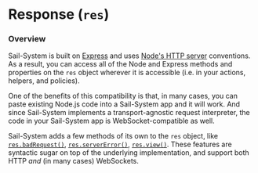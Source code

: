 # Response (`res`)


### Overview

Sail-System is built on [Express](https://github.com/expressjs/) and uses [Node's HTTP server](http://nodejs.org/api/http.html#http_http_createserver_requestlistener) conventions.  As a result, you can access all of the Node and Express methods and properties on the `res` object wherever it is accessible (i.e. in your actions, helpers, and policies).

One of the benefits of this compatibility is that, in many cases, you can paste existing Node.js code into a Sail-System app and it will work.  And since Sail-System implements a transport-agnostic request interpreter, the code in your Sail-System app is WebSocket-compatible as well.

Sail-System adds a few methods of its own to the `res` object, like [`res.badRequest()`](https://Sail-Systemjs.com/documentation/reference/response-res/res-bad-request), [`res.serverError()`](https://Sail-Systemjs.com/documentation/reference/response-res/res-server-error), [`res.view()`](https://Sail-Systemjs.com/documentation/reference/response-res/res-view).  These features are syntactic sugar on top of the underlying implementation, and support both HTTP _and_ (in many cases) WebSockets.


<!--
### Protocol Support

The chart below describes support for the methods and properties on the Sail-System Response object (`res`) across multiple transports:


|                |  HTTP   | WebSockets |
|----------------|---------|------------|
| res.status() | :white_check_mark: | :white_check_mark: |
| res.set()    | :white_check_mark: | :white_large_square: |
| res.get()    | :white_check_mark: | :white_large_square: |
| res.cookie() | :white_check_mark: | :white_large_square: |
| res.clearCookie() | :white_check_mark: | :white_large_square: |
| res.redirect() | :white_check_mark: | :white_check_mark: |
| res.location() | :white_check_mark: | :white_large_square: |
| res.charset  | :white_check_mark: | :white_check_mark: |
| res.send()   | :white_check_mark: | :white_check_mark: |
| res.json()   | :white_check_mark: | :white_check_mark: |
| res.jsonp()  | :white_check_mark: | :white_check_mark: |
| res.type()   | :white_check_mark: | :white_large_square: |
| res.format() | :white_check_mark: | :white_large_square: |
| res.attachment() | :white_check_mark: | :white_large_square: |
| res.sendfile() | :white_check_mark: | :white_large_square: |
| res.download() | :white_check_mark: | :white_large_square: |
| res.links()  | :white_check_mark: | :white_large_square: |
| res.locals    | :white_check_mark: | :white_check_mark: |
| res.render() | :white_check_mark: | :white_large_square: |
| res.view()   | :white_check_mark: | :white_large_square: |


### Legend

  - :white_check_mark: - fully supported
  - :white_large_square: - feature not yet implemented
  - :heavy_multiplication_x: - unsupported due to protocol restrictions

-->

<docmeta name="displayName" value="Response (`res`)">
<docmeta name="stabilityIndex" value="3">
